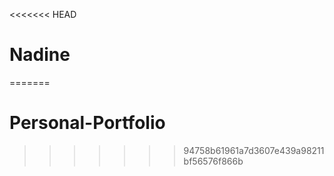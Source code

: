 <<<<<<< HEAD
# Nadine
=======
# Personal-Portfolio
>>>>>>> 94758b61961a7d3607e439a98211bf56576f866b
